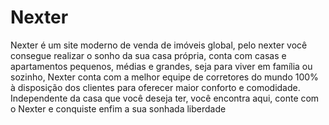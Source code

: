 # Nexter
Nexter é um site moderno de venda de imóveis global, pelo nexter você consegue realizar o sonho da sua casa própria, conta com casas e apartamentos pequenos, médias e grandes, seja para viver em família ou sozinho, Nexter conta com a melhor equipe de corretores do mundo 100% à disposição dos clientes para oferecer maior conforto e comodidade. Independente da casa que você deseja ter, você encontra aqui, conte com o Nexter e conquiste enfim a sua sonhada liberdade
